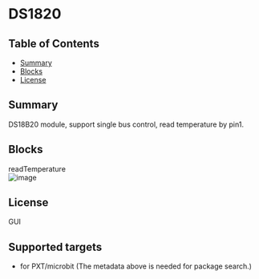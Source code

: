 # DS1820 


## Table of Contents

* [Summary](#summary)
* [Blocks](#blocks)
* [License](#license)

## Summary
 
DS18B20 module, support single bus control, read temperature by pin1.

## Blocks
readTemperature<br>
![image](https://github.com/mengbishu/pxt-ds18b20/blob/master/image/temp.png)<br>



## License

GUI
## Supported targets

* for PXT/microbit
(The metadata above is needed for package search.)


